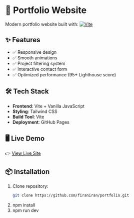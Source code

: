 # 🚀 Portfolio Website

Modern portfolio website built with:
[![Vite](https://img.shields.io/badge/Vite-646CFF?style=flat&logo=vite&logoColor=white)](https://vitejs.dev/)

## ✨ Features
- ✅ Responsive design
- ✅ Smooth animations
- ✅ Project filtering system
- ✅ Interactive contact form
- ✅ Optimized performance (95+ Lighthouse score)

## 🛠️ Tech Stack
- **Frontend**: Vite + Vanilla JavaScript
- **Styling**: Tailwind CSS
- **Build Tool**: Vite
- **Deployment**: GitHub Pages

## 🖥️ Live Demo
👉 [View Live Site](https://portofolio-alpha-brown.vercel.app/)

## 📦 Installation
1. Clone repository:
   ```bash
   git clone https://github.com/firaniran/portfolio.git
2. npm install
3. npm run dev
